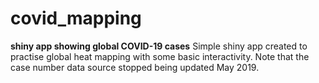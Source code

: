 # covid_mapping
**shiny app showing global COVID-19 cases**
Simple shiny app created to practise global heat mapping with some basic interactivity. Note that the case number data source stopped being updated May 2019.
